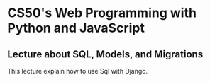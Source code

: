 # CS50's Web Programming with Python and JavaScript

## Lecture about SQL, Models, and Migrations

This lecture explain how to use Sql with Django.
